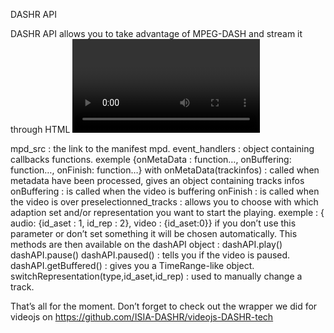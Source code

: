 DASHR API

DASHR API allows you to take advantage of MPEG-DASH and stream it through HTML <video> tag.
No plugin to install.
It’s a requirejs module and it needs a browser supporting Media Source API in order to work.
How to use it :
dashr = require(‘AxthimaDASH/api’);
dashAPI = new dashr(video,mpd_src,events_handlers,preselectionned_tracks);
video : the video element through which you want to display the video. You need to disable native controls and implement your own or it will behave strangely. You can check out the wrapper we did for videojs : https://github.com/ISIA-DASHR/videojs-DASHR-tech

mpd_src : the link to the manifest mpd.
event_handlers : object containing callbacks functions.
	exemple {onMetaData : function…, onBuffering: function…, onFinish: function…} with
onMetaData(trackinfos) : called when metadata have been processed, gives an object containing tracks infos
onBuffering : is called when the video is buffering
onFinish : is called when the video is over
preselectionned_tracks : allows you to choose with which adaption set and/or representation you want to start the playing.
	exemple : { audio: {id_aset : 1, id_rep : 2}, video : {id_aset:0}}
if you don’t use this parameter or don’t set something it will be chosen automatically.
This methods are then available on the dashAPI object :
dashAPI.play()
dashAPI.pause()
dashAPI.paused() : tells you if the video is paused.
dashAPI.getBuffered() : gives you a TimeRange-like object. 
switchRepresentation(type,id_aset,id_rep) : used to manually change a track.

That’s all for the moment. Don’t forget to check out the wrapper we did for videojs on https://github.com/ISIA-DASHR/videojs-DASHR-tech
